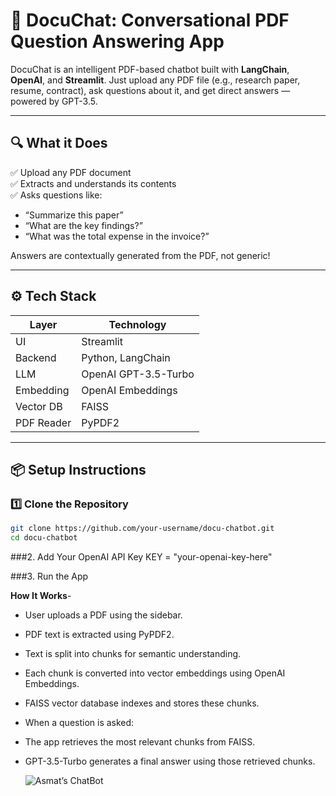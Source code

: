 # 📄 DocuChat: Conversational PDF Question Answering App

DocuChat is an intelligent PDF-based chatbot built with **LangChain**, **OpenAI**, and **Streamlit**. Just upload any PDF file (e.g., research paper, resume, contract), ask questions about it, and get direct answers — powered by GPT-3.5.

---

## 🔍 What it Does

✅ Upload any PDF document  
✅ Extracts and understands its contents  
✅ Asks questions like:  
- “Summarize this paper”  
- “What are the key findings?”  
- “What was the total expense in the invoice?”  

Answers are contextually generated from the PDF, not generic!

---

## ⚙️ Tech Stack

| Layer       | Technology                     |
|------------|---------------------------------|
| UI         | Streamlit                       |
| Backend    | Python, LangChain               |
| LLM        | OpenAI GPT-3.5-Turbo            |
| Embedding  | OpenAI Embeddings               |
| Vector DB  | FAISS                           |
| PDF Reader | PyPDF2                          |

---

## 📦 Setup Instructions

### 1️⃣ Clone the Repository
```bash
git clone https://github.com/your-username/docu-chatbot.git
cd docu-chatbot
```

###2. Add Your OpenAI API Key
KEY = "your-openai-key-here"

###3. Run the App

**How It Works**-
- User uploads a PDF using the sidebar.

- PDF text is extracted using PyPDF2.

- Text is split into chunks for semantic understanding.

- Each chunk is converted into vector embeddings using OpenAI Embeddings.

- FAISS vector database indexes and stores these chunks.

- When a question is asked:

- The app retrieves the most relevant chunks from FAISS.

- GPT-3.5-Turbo generates a final answer using those retrieved chunks.

  ![Asmat’s ChatBot](https://github.com/user-attachments/assets/0c660bb3-7990-43ac-909b-f43f18a6f57d)



